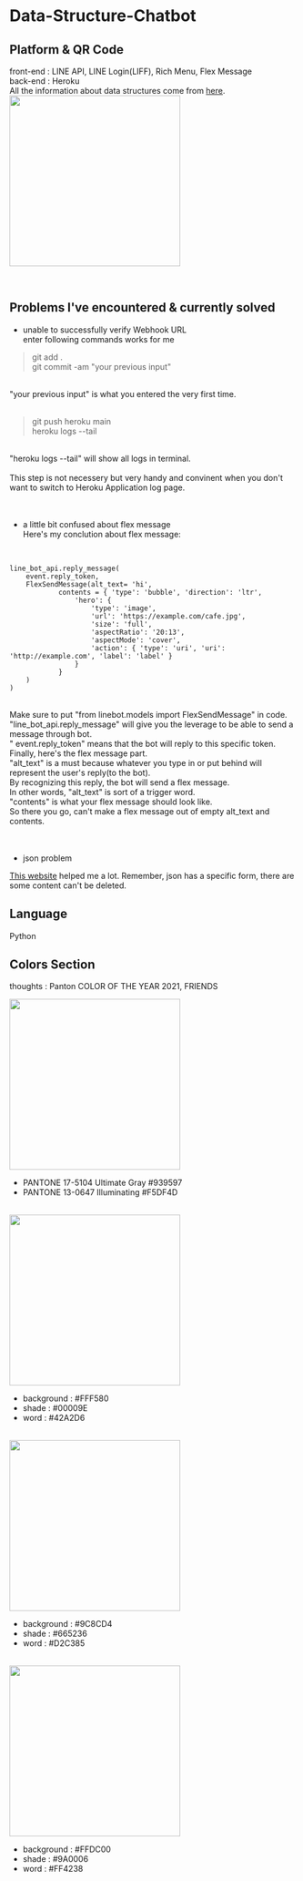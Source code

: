 # Data-Structure-Chatbot

## Platform & QR Code
front-end : LINE API, LINE Login(LIFF), Rich Menu, Flex Message<br>
back-end : Heroku<br>
All the information about data structures come from [here](https://github.com/iitsmel/iitsmel.io).<br>
<img src="https://user-images.githubusercontent.com/68285613/107939960-7871e200-6fc2-11eb-9c06-f4d6fbb913c1.png" width="300" height="300" />

<br>

## Problems I've encountered & currently solved
- unable to successfully verify Webhook URL<br>
enter following commands works for me<br>
> git add .<br>
> git commit -am "your previous input"<br>
<br>
"your previous input" is what you entered the very first time.<br>
<br>

> git push heroku main<br>
> heroku logs --tail<br>
<br>
"heroku logs --tail" will show all logs in terminal.<br>
<br>
This step is not necessery but very handy and convinent when you don't want to switch
to Heroku Application log page.<br>
<br><br>

- a little bit confused about flex message<br>
Here's my conclution about flex message:
<br>

    line_bot_api.reply_message(
        event.reply_token,
        FlexSendMessage(alt_text= 'hi', 
                contents = { 'type': 'bubble', 'direction': 'ltr',
                    'hero': {
                        'type': 'image',
                        'url': 'https://example.com/cafe.jpg',
                        'size': 'full',
                        'aspectRatio': '20:13',
                        'aspectMode': 'cover',
                        'action': { 'type': 'uri', 'uri': 'http://example.com', 'label': 'label' }
                    }
                }
        )
    )

<br>
Make sure to put "from linebot.models import FlexSendMessage" in code.<br>
"line_bot_api.reply_message" will give you the leverage to be able to send a message through bot.<br>
" event.reply_token" means that the bot will reply to this specific token.<br>
Finally, here's the flex message part.<br>
"alt_text" is a must because whatever you type in or put behind will represent the user's reply(to the bot).<br>
By recognizing this reply, the bot will send a flex message.<br>
In other words, "alt_text" is sort of a trigger word.<br>
"contents" is what your flex message should look like.<br>
So there you go, can't make a flex message out of empty alt_text and contents.<br>
<br><br>

- json problem<br>

[This website](https://developers.line.biz/flex-simulator) helped me a lot. Remember, json has a specific form, there are some content can't be deleted.
<br>

## Language
Python
<br>

## Colors Section
thoughts : Panton COLOR OF THE YEAR 2021, FRIENDS<br>

<img src="https://user-images.githubusercontent.com/68285613/107940097-aa834400-6fc2-11eb-825f-fe6f543f70de.png" width="300" height="300" />

- PANTONE 17-5104 Ultimate Gray #939597
- PANTONE 13-0647 Illuminating #F5DF4D

<br>

<img src="https://user-images.githubusercontent.com/68285613/107939900-61cb8b00-6fc2-11eb-897c-2d4f633fa487.png" width="300" height="300" />

- background : #FFF580
- shade : #00009E
- word : #42A2D6

<br>

<img src="https://user-images.githubusercontent.com/68285613/107939833-43658f80-6fc2-11eb-8204-ef79d7e4ddc2.png" width="300" height="300" />

- background : #9C8CD4
- shade : #665236
- word : #D2C385

<br>

<img src="https://user-images.githubusercontent.com/68285613/107938911-fc2acf00-6fc0-11eb-9a78-17b3d760ff69.png" width="300" height="300" />

- background : #FFDC00
- shade : #9A0006
- word : #FF4238
